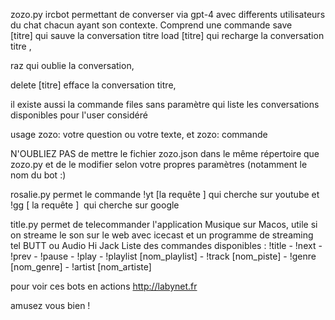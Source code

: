 zozo.py ircbot permettant de converser via gpt-4 avec differents utilisateurs du chat chacun ayant son contexte. 
Comprend une commande save [titre] qui sauve la conversation titre 
load [titre] qui recharge la conversation titre ,

raz qui oublie la conversation,

delete [titre] efface la conversation titre,

il existe aussi  la commande files sans paramètre qui liste les conversations disponibles pour l'user considéré 

usage zozo: votre question ou votre texte, et  zozo: commande 

N'OUBLIEZ PAS de mettre le fichier zozo.json dans le même répertoire que zozo.py et de le modifier selon votre propres paramètres (notamment le nom du bot :)

rosalie.py permet le commande !yt [la requête ] qui cherche sur youtube et !gg [ la requête ]  qui cherche sur google 

title.py permet de telecommander l'application Musique sur Macos, utile si on streame le son sur le web 
avec icecast et un programme de streaming  tel BUTT ou Audio Hi Jack 
Liste des commandes disponibles : 
!title - !next - !prev - !pause - !play - !playlist [nom_playlist] - !track [nom_piste] - !genre [nom_genre] - !artist [nom_artiste]

pour voir ces bots en actions http://labynet.fr

amusez vous bien !

